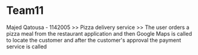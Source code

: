 # Team11
Majed Qatousa - 1142005 >>
Pizza delivery service >>
The user orders a pizza meal from the restaurant application and then Google Maps is called to locate the customer and after the customer's approval the payment service is called
